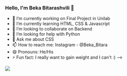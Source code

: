 ### Hello, I'm Beka Bitarashvili 👋

- 🔭 I’m currently working on Final Project in Unilab
- 🌱 I’m currently learning HTML, CSS & Javascript
- 👯 I’m looking to collaborate on Backend
- 🤔 I’m looking for help with Python
- 💬 Ask me about CSS
- 📫 How to reach me: Instagram - @Beka_Bitara
- 😄 Pronouns: He/His
- ⚡ Fun fact: I really want to gain weight and I can't :)
-->

<img src="https://github-readme-stats.vercel.app/api?username=BekaBitarashvili&&show_icons=true&title_color=ffffff&icon_color=bb2acf&text_color=daf7dc&bg_color=151515">
